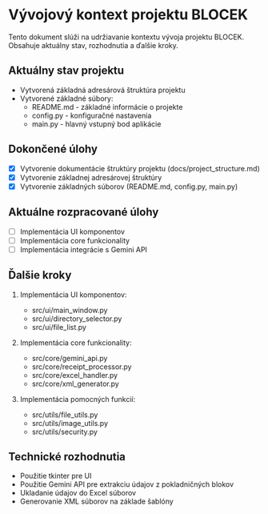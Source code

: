 # Vývojový kontext projektu BLOCEK

Tento dokument slúži na udržiavanie kontextu vývoja projektu BLOCEK. Obsahuje aktuálny stav, rozhodnutia a ďalšie kroky.

## Aktuálny stav projektu

- Vytvorená základná adresárová štruktúra projektu
- Vytvorené základné súbory:
  - README.md - základné informácie o projekte
  - config.py - konfiguračné nastavenia
  - main.py - hlavný vstupný bod aplikácie

## Dokončené úlohy

- [x] Vytvorenie dokumentácie štruktúry projektu (docs/project_structure.md)
- [x] Vytvorenie základnej adresárovej štruktúry
- [x] Vytvorenie základných súborov (README.md, config.py, main.py)

## Aktuálne rozpracované úlohy

- [ ] Implementácia UI komponentov
- [ ] Implementácia core funkcionality
- [ ] Implementácia integrácie s Gemini API

## Ďalšie kroky

1. Implementácia UI komponentov:
   - src/ui/main_window.py
   - src/ui/directory_selector.py
   - src/ui/file_list.py

2. Implementácia core funkcionality:
   - src/core/gemini_api.py
   - src/core/receipt_processor.py
   - src/core/excel_handler.py
   - src/core/xml_generator.py

3. Implementácia pomocných funkcií:
   - src/utils/file_utils.py
   - src/utils/image_utils.py
   - src/utils/security.py

## Technické rozhodnutia

- Použitie tkinter pre UI
- Použitie Gemini API pre extrakciu údajov z pokladničných blokov
- Ukladanie údajov do Excel súborov
- Generovanie XML súborov na základe šablóny
